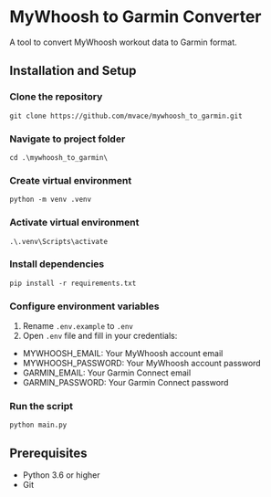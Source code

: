 # MyWhoosh to Garmin Converter

A tool to convert MyWhoosh workout data to Garmin format.

## Installation and Setup

### Clone the repository
`git clone https://github.com/mvace/mywhoosh_to_garmin.git`

### Navigate to project folder
`cd .\mywhoosh_to_garmin\`

### Create virtual environment
`python -m venv .venv`

### Activate virtual environment
`.\.venv\Scripts\activate`

### Install dependencies
`pip install -r requirements.txt`

### Configure environment variables
1. Rename `.env.example` to `.env`
2. Open `.env` file and fill in your credentials:
  - MYWHOOSH_EMAIL: Your MyWhoosh account email
  - MYWHOOSH_PASSWORD: Your MyWhoosh account password
  - GARMIN_EMAIL: Your Garmin Connect email
  - GARMIN_PASSWORD: Your Garmin Connect password

### Run the script
`python main.py`

## Prerequisites

* Python 3.6 or higher
* Git

